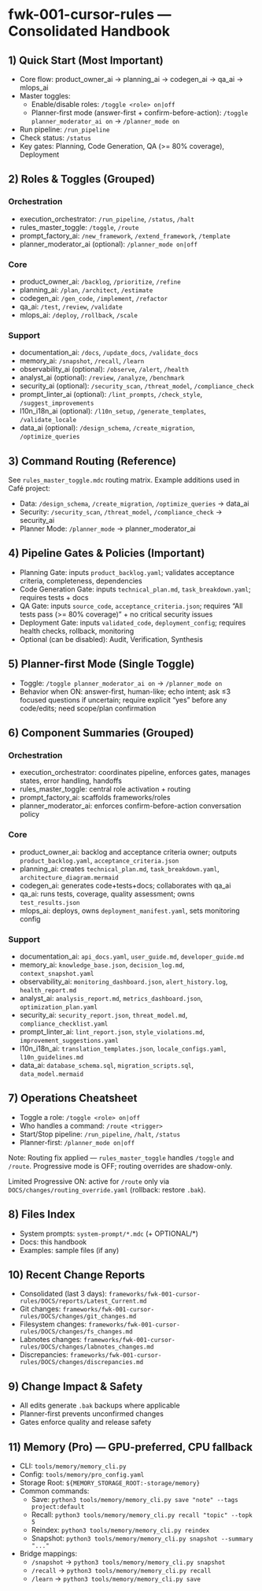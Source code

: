 # fwk-001-cursor-rules — Consolidated Handbook

## 1) Quick Start (Most Important)
- Core flow: product_owner_ai → planning_ai → codegen_ai → qa_ai → mlops_ai
- Master toggles:
  - Enable/disable roles: `/toggle <role> on|off`
  - Planner-first mode (answer-first + confirm-before-action): `/toggle planner_moderator_ai on` → `/planner_mode on`
- Run pipeline: `/run_pipeline`
- Check status: `/status`
- Key gates: Planning, Code Generation, QA (>= 80% coverage), Deployment

## 2) Roles & Toggles (Grouped)
### Orchestration
- execution_orchestrator: `/run_pipeline`, `/status`, `/halt`
- rules_master_toggle: `/toggle`, `/route`
- prompt_factory_ai: `/new_framework`, `/extend_framework`, `/template`
- planner_moderator_ai (optional): `/planner_mode on|off`

### Core
- product_owner_ai: `/backlog`, `/prioritize`, `/refine`
- planning_ai: `/plan`, `/architect`, `/estimate`
- codegen_ai: `/gen_code`, `/implement`, `/refactor`
- qa_ai: `/test`, `/review`, `/validate`
- mlops_ai: `/deploy`, `/rollback`, `/scale`

### Support
- documentation_ai: `/docs`, `/update_docs`, `/validate_docs`
- memory_ai: `/snapshot`, `/recall`, `/learn`
- observability_ai (optional): `/observe`, `/alert`, `/health`
- analyst_ai (optional): `/review`, `/analyze`, `/benchmark`
- security_ai (optional): `/security_scan`, `/threat_model`, `/compliance_check`
- prompt_linter_ai (optional): `/lint_prompts`, `/check_style`, `/suggest_improvements`
- l10n_i18n_ai (optional): `/l10n_setup`, `/generate_templates`, `/validate_locale`
- data_ai (optional): `/design_schema`, `/create_migration`, `/optimize_queries`

## 3) Command Routing (Reference)
See `rules_master_toggle.mdc` routing matrix. Example additions used in Café project:
- Data: `/design_schema`, `/create_migration`, `/optimize_queries` → data_ai
- Security: `/security_scan`, `/threat_model`, `/compliance_check` → security_ai
- Planner Mode: `/planner_mode` → planner_moderator_ai

## 4) Pipeline Gates & Policies (Important)
- Planning Gate: inputs `product_backlog.yaml`; validates acceptance criteria, completeness, dependencies
- Code Generation Gate: inputs `technical_plan.md`, `task_breakdown.yaml`; requires tests + docs
- QA Gate: inputs `source_code`, `acceptance_criteria.json`; requires “All tests pass (>= 80% coverage)” + no critical security issues
- Deployment Gate: inputs `validated_code`, `deployment_config`; requires health checks, rollback, monitoring
- Optional (can be disabled): Audit, Verification, Synthesis

## 5) Planner-first Mode (Single Toggle)
- Toggle: `/toggle planner_moderator_ai on` → `/planner_mode on`
- Behavior when ON: answer-first, human-like; echo intent; ask ≤3 focused questions if uncertain; require explicit “yes” before any code/edits; need scope/plan confirmation

## 6) Component Summaries (Grouped)
### Orchestration
- execution_orchestrator: coordinates pipeline, enforces gates, manages states, error handling, handoffs
- rules_master_toggle: central role activation + routing
- prompt_factory_ai: scaffolds frameworks/roles
- planner_moderator_ai: enforces confirm-before-action conversation policy

### Core
- product_owner_ai: backlog and acceptance criteria owner; outputs `product_backlog.yaml`, `acceptance_criteria.json`
- planning_ai: creates `technical_plan.md`, `task_breakdown.yaml`, `architecture_diagram.mermaid`
- codegen_ai: generates code+tests+docs; collaborates with qa_ai
- qa_ai: runs tests, coverage, quality assessment; owns `test_results.json`
- mlops_ai: deploys, owns `deployment_manifest.yaml`, sets monitoring config

### Support
- documentation_ai: `api_docs.yaml`, `user_guide.md`, `developer_guide.md`
- memory_ai: `knowledge_base.json`, `decision_log.md`, `context_snapshot.yaml`
- observability_ai: `monitoring_dashboard.json`, `alert_history.log`, `health_report.md`
- analyst_ai: `analysis_report.md`, `metrics_dashboard.json`, `optimization_plan.yaml`
- security_ai: `security_report.json`, `threat_model.md`, `compliance_checklist.yaml`
- prompt_linter_ai: `lint_report.json`, `style_violations.md`, `improvement_suggestions.yaml`
- l10n_i18n_ai: `translation_templates.json`, `locale_configs.yaml`, `l10n_guidelines.md`
- data_ai: `database_schema.sql`, `migration_scripts.sql`, `data_model.mermaid`

## 7) Operations Cheatsheet
- Toggle a role: `/toggle <role> on|off`
- Who handles a command: `/route <trigger>`
- Start/Stop pipeline: `/run_pipeline`, `/halt`, `/status`
- Planner-first: `/planner_mode on|off`

Note: Routing fix applied — `rules_master_toggle` handles `/toggle` and `/route`. Progressive mode is OFF; routing overrides are shadow-only.

Limited Progressive ON: active for `/route` only via `DOCS/changes/routing_override.yaml` (rollback: restore `.bak`).

## 8) Files Index
- System prompts: `system-prompt/*.mdc` (+ OPTIONAL/*)
- Docs: this handbook
- Examples: sample files (if any)

## 10) Recent Change Reports
- Consolidated (last 3 days): `frameworks/fwk-001-cursor-rules/DOCS/reports/Latest_Current.md`
- Git changes: `frameworks/fwk-001-cursor-rules/DOCS/changes/git_changes.md`
- Filesystem changes: `frameworks/fwk-001-cursor-rules/DOCS/changes/fs_changes.md`
- Labnotes changes: `frameworks/fwk-001-cursor-rules/DOCS/changes/labnotes_changes.md`
- Discrepancies: `frameworks/fwk-001-cursor-rules/DOCS/changes/discrepancies.md`

## 9) Change Impact & Safety
- All edits generate `.bak` backups where applicable
- Planner-first prevents unconfirmed changes
- Gates enforce quality and release safety

## 11) Memory (Pro) — GPU-preferred, CPU fallback
- CLI: `tools/memory/memory_cli.py`
- Config: `tools/memory/pro_config.yaml`
- Storage Root: `${MEMORY_STORAGE_ROOT:-storage/memory}`
- Common commands:
  - Save: `python3 tools/memory/memory_cli.py save "note" --tags project:default`
  - Recall: `python3 tools/memory/memory_cli.py recall "topic" --topk 5`
  - Reindex: `python3 tools/memory/memory_cli.py reindex`
  - Snapshot: `python3 tools/memory/memory_cli.py snapshot --summary "..."`
- Bridge mappings:
  - `/snapshot` → `python3 tools/memory/memory_cli.py snapshot`
  - `/recall` → `python3 tools/memory/memory_cli.py recall`
  - `/learn` → `python3 tools/memory/memory_cli.py save`